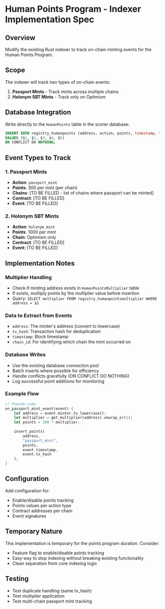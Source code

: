 # Human Points Program - Indexer Implementation Spec

## Overview
Modify the existing Rust indexer to track on-chain minting events for the Human Points Program.

## Scope
The indexer will track two types of on-chain events:
1. **Passport Mints** - Track mints across multiple chains
2. **Holonym SBT Mints** - Track only on Optimism

## Database Integration
Write directly to the `HumanPoints` table in the scorer database:

```sql
INSERT INTO registry_humanpoints (address, action, points, timestamp, tx_hash)
VALUES ($1, $2, $3, $4, $5)
ON CONFLICT DO NOTHING;
```

## Event Types to Track

### 1. Passport Mints
- **Action**: `passport_mint`
- **Points**: 300 per mint (per chain)
- **Chains**: [TO BE FILLED - list of chains where passport can be minted]
- **Contract**: [TO BE FILLED]
- **Event**: [TO BE FILLED]

### 2. Holonym SBT Mints
- **Action**: `holonym_mint`
- **Points**: 1000 per mint
- **Chain**: Optimism only
- **Contract**: [TO BE FILLED]
- **Event**: [TO BE FILLED]

## Implementation Notes

### Multiplier Handling
- Check if minting address exists in `HumanPointsMultiplier` table
- If exists, multiply points by the multiplier value before insertion
- Query: `SELECT multiplier FROM registry_humanpointsmultiplier WHERE address = $1`

### Data to Extract from Events
- `address`: The minter's address (convert to lowercase)
- `tx_hash`: Transaction hash for deduplication
- `timestamp`: Block timestamp
- `chain_id`: For identifying which chain the mint occurred on

### Database Writes
- Use the existing database connection pool
- Batch inserts where possible for efficiency
- Handle conflicts gracefully (ON CONFLICT DO NOTHING)
- Log successful point additions for monitoring

### Example Flow
```rust
// Pseudo-code
on_passport_mint_event(event) {
    let address = event.minter.to_lowercase();
    let multiplier = get_multiplier(address).unwrap_or(1);
    let points = 300 * multiplier;
    
    insert_points(
        address,
        "passport_mint",
        points,
        event.timestamp,
        event.tx_hash
    );
}
```

## Configuration
Add configuration for:
- Enable/disable points tracking
- Points values per action type
- Contract addresses per chain
- Event signatures

## Temporary Nature
This implementation is temporary for the points program duration. Consider:
- Feature flag to enable/disable points tracking
- Easy way to stop indexing without breaking existing functionality
- Clean separation from core indexing logic

## Testing
- Test duplicate handling (same tx_hash)
- Test multiplier application
- Test multi-chain passport mint tracking

